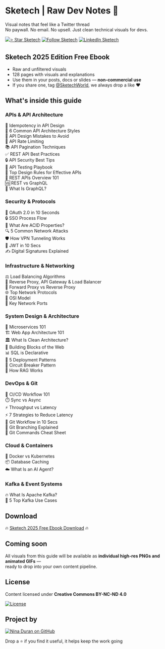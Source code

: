 # Sketech | Raw Dev Notes 🧠 

Visual notes that feel like a Twitter thread  
No paywall. No email. No upsell. Just clean technical visuals for devs.

[![⭐ Star Sketech](https://img.shields.io/badge/Star%20Sketech-181717?logo=github&logoColor=white&style=for-the-badge)](https://github.com/SketechWorld/sketech)
[![Follow Sketech](https://img.shields.io/badge/Sketech-000000?logo=x&logoColor=white&style=for-the-badge)](https://x.com/SketechWorld)
[![LinkedIn Sketech](https://img.shields.io/badge/Sketech_on_LinkedIn-0077B5?logo=linkedin&logoColor=white&style=for-the-badge)](https://www.linkedin.com/company/sketechworld)


## Sketech 2025 Edition Free Ebook

- Raw and unfiltered visuals  
- 128 pages with visuals and explanations  
- Use them in your posts, docs or slides — **non-commercial use**  
- If you share one, tag [@SketechWorld](https://www.linkedin.com/company/sketechworld), we always drop a like ❤️


## What's inside this guide

### APIs & API Architecture

🔁 Idempotency in API Design  
🧱 6 Common API Architecture Styles  
🧯 API Design Mistakes to Avoid  
🚦 API Rate Limiting  
📚 API Pagination Techniques  
✅ REST API Best Practices  
🔒 API Security Best Tips  
🧪 API Testing Playbook  
📐 Top Design Rules for Effective APIs  
📖 REST APIs Overview 101  
🆚 REST vs GraphQL  
🔘 What Is GraphQL?

### Security & Protocols

🔐 OAuth 2.0 in 10 Seconds  
🔒 SSO Process Flow  
💾 What Are ACID Properties?  
🔍 5 Common Network Attacks  
🛡️ How VPN Tunneling Works  
🔐 JWT in 10 Secs  
✍️ Digital Signatures Explained

### Infrastructure & Networking

⚖️ Load Balancing Algorithms  
🔁 Reverse Proxy, API Gateway & Load Balancer  
🔀 Forward Proxy vs Reverse Proxy  
🌐 Top Network Protocols  
📡 OSI Model  
🔌 Key Network Ports

### System Design & Architecture

🧩 Microservices 101  
🏗️ Web App Architecture 101  
🏛️ What Is Clean Architecture?  
🧱 Building Blocks of the Web  
📊 SQL is Declarative  
🧰 5 Deployment Patterns  
🧱 Circuit Breaker Pattern  
🧠 How RAG Works

### DevOps & Git

🔄 CI/CD Workflow 101  
⏱️ Sync vs Async  
⚡ Throughput vs Latency  
⚡ 7 Strategies to Reduce Latency  
🔧 Git Workflow in 10 Secs  
🌳 Git Branching Explained  
📄 Git Commands Cheat Sheet

### Cloud & Containers

🐳 Docker vs Kubernetes  
📦 Database Caching  
☁️ What Is an AI Agent?

### Kafka & Event Systems

🔥 What Is Apache Kafka?  
🌟 5 Top Kafka Use Cases

## Download

🔥 [Sketech 2025 Free Ebook Download](guides/sketech-2025-v01.pdf) 🔥

## Coming soon

All visuals from this guide will be available as **individual high-res PNGs and animated GIFs** —  
ready to drop into your own content pipeline.

## License

Content licensed under **Creative Commons BY-NC-ND 4.0**  

[![License](https://img.shields.io/badge/license-CC%20BY--NC--ND%204.0-lightgrey.svg)](https://creativecommons.org/licenses/by-nc-nd/4.0/)


## Project by

[![Nina Duran on GitHub](https://img.shields.io/badge/@heynina101-181717?logo=github&logoColor=white&style=flat)](https://github.com/heynina101)

Drop a ⭐ if you find it useful, it helps keep the work going





